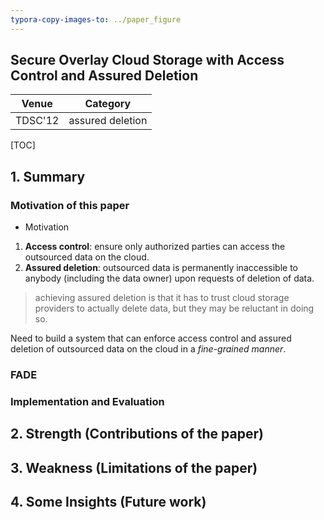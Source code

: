 ```yaml
---
typora-copy-images-to: ../paper_figure
---
```

Secure Overlay Cloud Storage with Access Control and Assured Deletion
------------------------------------------
|           Venue            |       Category       |
| :------------------------: | :------------------: |
| TDSC'12 | assured deletion |
[TOC]

## 1. Summary
### Motivation of this paper
- Motivation
1. **Access control**: ensure only authorized parties can access the outsourced data on the cloud.
2. **Assured deletion**: outsourced data is permanently inaccessible to anybody (including the data owner) upon requests of deletion of data.
> achieving assured deletion is that it has to trust cloud storage providers to actually delete data, but they may be reluctant in doing so.


Need to build a system that can enforce access control and assured deletion of outsourced data on the cloud in a *fine-grained manner*.

### FADE

### Implementation and Evaluation

## 2. Strength (Contributions of the paper)

## 3. Weakness (Limitations of the paper)

## 4. Some Insights (Future work)

